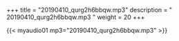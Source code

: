 +++
title = "20190410_qurg2h6bbqw.mp3"
description = " 20190410_qurg2h6bbqw.mp3 "
weight = 20
+++

{{< myaudio01 mp3="20190410_qurg2h6bbqw.mp3" >}}

